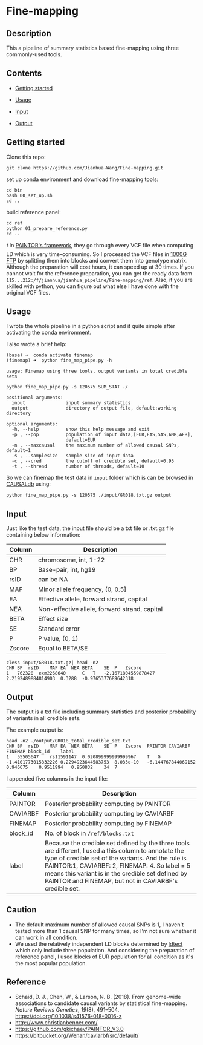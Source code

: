 # Fine-mapping

## Description

This a pipeline of summary statistics based fine-mapping using three commonly-used tools.

## Contents

- [Getting started](#4)

- [Usage](#1)
- [Input](#2)
- [Output](#3)

## <a name="4"></a>Getting started

Clone this repo:

```shell
git clone https://github.com/Jianhua-Wang/Fine-mapping.git
```

set up conda environment and download fine-mapping tools:

```shell
cd bin
bash 00_set_up.sh
cd ..
```

build reference panel:

```shell
cd ref
python 01_prepare_reference.py
cd ..
```

:exclamation: In [PAINTOR's framework](https://github.com/gkichaev/PAINTOR_V3.0/wiki/2a.-Computing-1000-genomes-LD), they go through every VCF file when computing LD which is very time-consuming. So I processed the VCF files in [1000G FTP](<ftp://ftp.1000genomes.ebi.ac.uk/vol1/ftp/release/20130502>) by splitting them into blocks and convert them into genotype matrix. Although the preparation will cost hours, it can speed up at 30 times. If you cannot wait for the reference preparation, you can get the ready data from `115...212:/f/jianhua/jianhua_pipeline/Fine-mapping/ref`. Also, if you are skilled with python, you can figure out what else I have done with the original VCF files.

## <a name="1"></a>Usage

I wrote the whole pipeline in a python script and it quite simple after activating the conda environment.

I also wrote a brief help:

```shell
(base) ➜  conda activate finemap
(finemap) ➜  python fine_map_pipe.py -h
    
usage: Finemap using three tools, output variants in total credible sets

python fine_map_pipe.py -s 120575 SUM_STAT ./

positional arguments:
  input               input summary statistics
  output              directory of output file, default:working directory

optional arguments:
  -h, --help          show this help message and exit
  -p , --pop          population of input data,[EUR,EAS,SAS,AMR,AFR],
                      default=EUR
  -n , --maxcausal    the maximum number of allowed causal SNPs, default=1
  -s , --samplesize   sample size of input data
  -c , --cred         the cutoff of credible set, default=0.95
  -t , --thread       number of threads, default=10
```

So we can finemap the test data in `input` folder which is can be browsed in [CAUSALdb](<http://mulinlab.tmu.edu.cn/causaldb/block.html?d=957&f=GR018>) using:

```shell
python fine_map_pipe.py -s 120575 ./input/GR018.txt.gz output
```

## <a name="2"></a>Input

Just like the test data, the input file should be a txt file or .txt.gz file containing below information:

| Column | Description                                   |
| ------ | --------------------------------------------- |
| CHR    | chromosome, int, 1-22                         |
| BP     | Base-pair, int, hg19                          |
| rsID   | can be NA                                     |
| MAF    | Minor allele frequency, (0, 0.5]              |
| EA     | Effective allele, forward strand, capital     |
| NEA    | Non-effective allele, forward strand, capital |
| BETA   | Effect size                                   |
| SE     | Standard error                                |
| P      | P value, (0, 1)                               |
| Zscore | Equal to BETA/SE                              |

```shell
zless input/GR018.txt.gz| head -n2
CHR	BP	rsID	MAF	EA	NEA	BETA	SE	P	Zscore
1	762320	exm2268640		C	T	-2.1671804559878427	2.2192489884814903	0.3288	-0.9765377689642318
```

## <a name="3"></a>Output

The output is a txt file including summary statistics and posterior probability of variants in all credible sets.

The example output is:

```shell
head -n2 ./output/GR018_total_credible_set.txt
CHR	BP	rsID	MAF	EA	NEA	BETA	SE	P	Zscore	PAINTOR	CAVIARBF	FINEMAP	block_id	label
1	55505647	rs11591147	0.020899999999999967	T	G	-1.4101773015832226	0.2294923644583753	8.033e-10	-6.144767844069152	0.946675	0.9511994	0.950832	34	7
```

I appended five columns in the input file:

| Column   | Description                                                  |
| -------- | ------------------------------------------------------------ |
| PAINTOR  | Posterior probability computing by PAINTOR                   |
| CAVIARBF | Posterior probability computing by CAVIARBF                  |
| FINEMAP  | Posterior probability computing by FINEMAP                   |
| block_id | No. of block in `/ref/blocks.txt`                            |
| label    | Because the credible set defined by the three tools are different, I used a this column to annotate the type of credible set of the variants. And the rule is PAINTOR:1, CAVIARBF: 2, FINEMAP: 4. So label = 5 means this variant is in the credible set defined by PAINTOR and FINEMAP, but not in CAVIARBF's credible set. |

## Caution

- The default maximum number of allowed causal SNPs is 1, I haven't tested more than 1 causal SNP for many times, so I'm not sure whether it can work in all condition.
- We used the relatively independent LD blocks determined by [ldtect](<https://bitbucket.org/nygcresearch/ldetect-data/src/master/>) which only include three population. And considering the preparation of reference panel, I used blocks of EUR population for all condition as it's the most popular population. 

## Reference

- Schaid, D. J., Chen, W., & Larson, N. B. (2018). From genome-wide associations to candidate causal variants by statistical fine-mapping. *Nature Reviews Genetics*, *19*(8), 491–504. https://doi.org/10.1038/s41576-018-0016-z
- <http://www.christianbenner.com/>
- <https://github.com/gkichaev/PAINTOR_V3.0>
- <https://bitbucket.org/Wenan/caviarbf/src/default/>